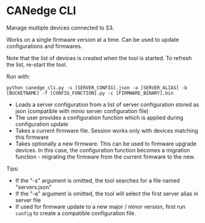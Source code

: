 # CANedge CLI

Manage multiple devices connected to S3.

Works on a single firmware version at a time. Can be used to update configurations and firmwares.

Note that the list of devices is created when the tool is started. To refresh the list, re-start the tool.

Run with:

`python canedge_cli.py -s [SERVER_CONFIG].json -a [SERVER_ALIAS] -b [BUCKETNAME] -f [CONFIG_FUNCTION].py -c [FIRMWARE_BINARY].bin`

- Loads a server configuration from a list of server configuration stored as json (compatible with minio server configuration file)
- The user provides a configuration function which is applied during configuration update
- Takes a current firmware file. Session works only with devices matching this firmware
- Takes optionally a new firmware. This can be used to firmware upgrade devices. In this case, the configuration function becomes a migration function - migrating the firmware from the current firmware to the new.

Tips:
- If the "-s" argument is omitted, the tool searches for a file named "servers.json"
- If the "-a" argument is omitted, the tool will select the first server alias in server file
- If used for firmware update to a new major / minor version, first run `config` to create a compatible configuration file.
